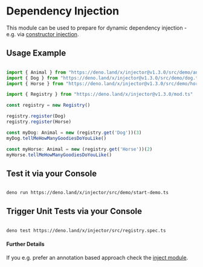 # Dependency Injection

This module can be used to prepare for dynamic dependency injection - e.g. via [constructor injection](https://github.com/distributed-ledger-technology/cash-services/blob/main/volatility-farmer/start-volatility-farmer.ts#L26-L37). 

## Usage Example

```ts

import { Animal } from "https://deno.land/x/injector@v1.3.0/src/demo/animal.ts" // for demo
import { Dog } from "https://deno.land/x/injector@v1.3.0/src/demo/dog.ts" // for demo
import { Horse } from "https://deno.land/x/injector@v1.3.0/src/demo/horse.ts" // for demo

import { Registry } from "https://deno.land/x/injector@v1.3.0/mod.ts"

const registry = new Registry()

registry.register(Dog)
registry.register(Horse)

const myDog: Animal = new (registry.get('Dog'))(3)
myDog.tellMeHowManyGoodiesDoYouLike()

const myHorse: Animal = new (registry.get('Horse'))(2)
myHorse.tellMeHowManyGoodiesDoYouLike()


```


## Test it via your Console

```sh

deno run https://deno.land/x/injector/src/demo/start-demo.ts

```
## Trigger Unit Tests via your Console

```sh

deno test https://deno.land/x/injector/src/registry.spec.ts

```


  
#### Further Details

If you e.g. prefer an annotation based approach check the [inject module](https://deno.land/x/inject).

